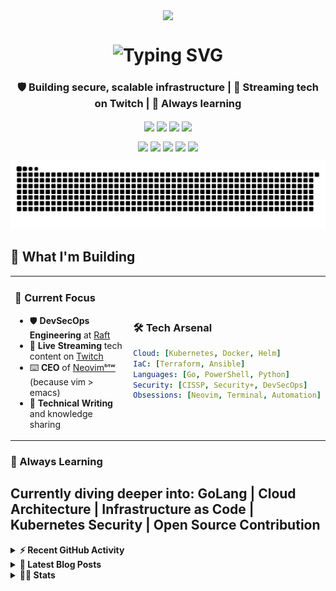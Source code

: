   <p align="center">
    <a href="https://linktr.ee/techdufus">
      <img align="center" src="https://github.com/TechDufus/techdufus/assets/46715299/65eb5cd9-fae0-4f63-95e2-427c0b1415ec"/>
    </a>
  </p>

<h1 align="center">
  <img src="https://readme-typing-svg.herokuapp.com?font=JetBrains+Mono&weight=500&size=28&duration=1500&pause=600&color=00D4AA&center=true&vCenter=true&multiline=true&repeat=false&width=600&height=140&lines=Hey+there!+I'm+Dufus!+%F0%9F%91%8B;DevSecOps+Engineer+%7C+CISSP;DNS+is+always+the+culprit+%F0%9F%94%8D;I+use+Neovim%E1%B5%87%E1%B5%97%CA%B7+%F0%9F%9A%80" alt="Typing SVG" />
</h1>

<h3 align="center">🛡️ Building secure, scalable infrastructure | 🎥 Streaming tech on Twitch | 🌱 Always learning</h3>
<p align="center">
  <a href="https://www.powershellgallery.com/profiles/matthewjdegarmo"><img align="center" src="https://img.shields.io/badge/Total%20PSGallery%20Downloads-~53,262-green"/></a>
  <a href="https://discord.gg/5M4hjfyRBj"><img align="center" src="https://img.shields.io/discord/905178979844116520.svg?label=&logo=discord&logoColor=ffffff&color=7389D8&labelColor=6A7EC2"/></a>
  <img align="center" src="https://img.shields.io/badge/CISSP-Certified-blue?style=flat&logo=isc2&logoColor=white"/>
  <img align="center" src="https://img.shields.io/badge/CompTIA-Security%2B-red?style=flat&logo=comptia&logoColor=white"/>
</p>
<p align="center">
  <a href="https://www.twitch.tv/TechDufus/about/"><img align="center" height="40" src="https://img.icons8.com/color/144/000000/twitch.png"/></a>
  <a href="https://twitter.com/techdufus"><img align="center" height="40" src="https://img.icons8.com/fluent/144/000000/twitter.png"/></a>
  <a href="https://techdufus.com"><img align="center" height="40" src="https://img.icons8.com/nolan/64/domain.png"/></a>
  <a href="https://www.reddit.com/user/techdufus"><img align="center" height="40" src="https://img.icons8.com/doodle/48/000000/reddit--v1.png"/></a>
  <a href="https://techdufus.com/feed.xml"><img align="center" height="40" src="https://img.icons8.com/dusk/64/000000/rss.png"/></a>
</p>
<p align="center">
  <picture>
    <source media="(prefers-color-scheme: dark)" srcset="./assets/github-snake-dark.svg">
    <img width="600" alt="github-snake" src="./assets/github-snake.svg">
  </picture>
</p>


## 🚀 What I'm Building

<table>
<tr>
<td width="50%">

### 🎯 Current Focus
- 🛡️ **DevSecOps Engineering** at [Raft](https://teamraft.com/)
- 🎥 **Live Streaming** tech content on [Twitch](https://www.twitch.tv/TechDufus/about/)
- ⌨️ **CEO** of [Neovimᵇᵗʷ](https://neovimbtw.com) (because vim > emacs)
- 📝 **Technical Writing** and knowledge sharing

</td>
<td width="50%">

### 🛠️ Tech Arsenal
```yaml
Cloud: [Kubernetes, Docker, Helm]
IaC: [Terraform, Ansible]
Languages: [Go, PowerShell, Python]
Security: [CISSP, Security+, DevSecOps]
Obsessions: [Neovim, Terminal, Automation]
```

</td>
</tr>
</table>

### 🌱 Always Learning
Currently diving deeper into: **GoLang** | **Cloud Architecture** | **Infrastructure as Code** | **Kubernetes Security** | **Open Source Contribution**
---

<details>
  <summary><b>⚡ Recent GitHub Activity</b></summary>
    <p>

<!--START_SECTION:activity-->
1. 🎉 Merged PR [#7](https://github.com/TechDufus/home.io/pull/7) in [TechDufus/home.io](https://github.com/TechDufus/home.io)
2. 💪 Opened PR [#7](https://github.com/TechDufus/home.io/pull/7) in [TechDufus/home.io](https://github.com/TechDufus/home.io)
3. 🎉 Merged PR [#21](https://github.com/TechDufus/techdufus.github.io/pull/21) in [TechDufus/techdufus.github.io](https://github.com/TechDufus/techdufus.github.io)
4. 💪 Opened PR [#21](https://github.com/TechDufus/techdufus.github.io/pull/21) in [TechDufus/techdufus.github.io](https://github.com/TechDufus/techdufus.github.io)
5. 🗣 Commented on [#25](https://github.com/TechDufus/dotfiles/issues/25#issuecomment-2957476739) in [TechDufus/dotfiles](https://github.com/TechDufus/dotfiles)
6. 🔒 Closed issue [#25](https://github.com/TechDufus/dotfiles/issues/25) in [TechDufus/dotfiles](https://github.com/TechDufus/dotfiles)
7. 🗣 Commented on [#127](https://github.com/TechDufus/dotfiles/issues/127#issuecomment-2957474027) in [TechDufus/dotfiles](https://github.com/TechDufus/dotfiles)
8. 💪 Opened PR [#128](https://github.com/TechDufus/dotfiles/pull/128) in [TechDufus/dotfiles](https://github.com/TechDufus/dotfiles)
9. 🗣 Commented on [#127](https://github.com/TechDufus/dotfiles/issues/127#issuecomment-2957084131) in [TechDufus/dotfiles](https://github.com/TechDufus/dotfiles)
10. 🎉 Merged PR [#17](https://github.com/TechDufus/techdufus.github.io/pull/17) in [TechDufus/techdufus.github.io](https://github.com/TechDufus/techdufus.github.io)
<!--END_SECTION:activity-->
  </p>
</details>

 <details>
  <summary><b>👀 Latest Blog Posts</b></summary>
    <p>

 <!-- BLOG-POST-LIST:START -->
- [Working with Private Container Registries: Nexus and Kubernetes](https://TechDufus.com/tech/2025/06/06/working-with-private-container-registries-nexus-and-kubernetes.html)
- [Troubleshooting RKE2 Kubernetes Master Node Failures in Production](https://TechDufus.com/tech/2025/06/06/troubleshooting-rke2-kubernetes-master-node-failures-in-production.html)
- [I Make Excuses - Eating Well](https://TechDufus.com/personal/2023/09/13/i-make-excuses.html)
- [Introduction to GoLang Structs](https://TechDufus.com/tech/2022/12/07/intrnduction-to-go-structs.html)
- [What is GoLang?](https://TechDufus.com/tech/2022/12/06/what-is-golang.html)
- [Creating a Progress Indicator for your PowerShell Processes](https://TechDufus.com/tech/2022/04/26/creating-a-progress-indicator-for-your-powershell-processes.html)
- [Using $PSStyle to Spice up your Output](https://TechDufus.com/tech/2022/04/22/using-psstyle-to-spice-up-your-output.html)
- [Playing With Dates in PowerShell](https://TechDufus.com/tech/2021/12/01/playing-with-dates-in-powershell.html)
- [Introducing the BlogQueue GitHub Action](https://TechDufus.com/tech/2021/11/23/introducing-the-blogqueue-github-action.html)
- [Remove Overlapping IP Address Ranges from a List of CIDR IP Addresses](https://TechDufus.com/powershell/2021/06/14/remove-overlapping-ip-ranges-from-list-of-cidr-addresses.html)
<!-- BLOG-POST-LIST:END -->
  </p>
</details>

<details>
  <summary><b>👨‍💻 Stats</b></summary>
  <p align="center">
    <a>
      <img align="center" src="https://gist.githubusercontent.com/TechDufus/1eaef21799d1d62623cbfb229769d1c0/raw/fd08c846893bfdd8fcf037804861da41b9c97773/github-metrics.svg"/>
    </a>
  </p>
</details>


<!-- <img align="center" alt="techdufus's Github Stats" src="https://github-readme-stats.vercel.app/api?username=techdufus&show_icons=true&count_private=true&theme=dark&include_all_commits=true&line_height=21&cache_seconds=1800"/>
<img src="https://github-readme-streak-stats.herokuapp.com/?user=techdufus&theme=dark" alt="GitHub Streak" data-canonical-src="https://github-readme-streak-stats.herokuapp.com/?user=techdufus&theme=dark" style="max-width:100%;"> -->

<!-- SPONSORS-LIST:START -->
<!-- SPONSORS-LIST:END -->
